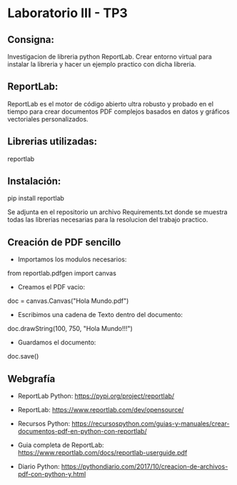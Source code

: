 # Laboratorio III - TP3
## Consigna:
Investigacion de libreria python ReportLab. Crear entorno virtual para instalar la libreria y hacer un ejemplo practico con dicha libreria.

## ReportLab:
ReportLab es el motor de código abierto ultra robusto y probado en el tiempo para crear documentos PDF complejos basados en datos y gráficos vectoriales personalizados.

## Librerias utilizadas:

reportlab

## Instalación:

pip install reportlab

Se adjunta en el repositorio un archivo Requirements.txt donde se muestra todas las librerias necesarias para la resolucion del trabajo practico.

## Creación de PDF sencillo  

- Importamos los modulos necesarios:

from reportlab.pdfgen import canvas

- Creamos el PDF vacio: 

doc = canvas.Canvas("Hola Mundo.pdf")

- Escribimos una cadena de Texto dentro del documento:

doc.drawString(100, 750, "Hola Mundo!!!")

- Guardamos el documento:

doc.save()


## Webgrafía

- ReportLab Python:	https://pypi.org/project/reportlab/

- ReportLab: https://www.reportlab.com/dev/opensource/

- Recursos Python: https://recursospython.com/guias-y-manuales/crear-documentos-pdf-en-python-con-reportlab/

- Guia completa de ReportLab: https://www.reportlab.com/docs/reportlab-userguide.pdf

- Diario Python: https://pythondiario.com/2017/10/creacion-de-archivos-pdf-con-python-y.html
